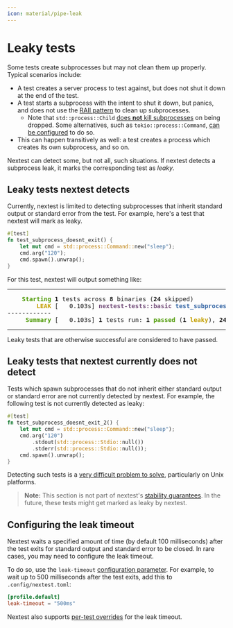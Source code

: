 ```yaml
---
icon: material/pipe-leak
---
```


# Leaky tests

Some tests create subprocesses but may not clean them up properly. Typical scenarios include:

- A test creates a server process to test against, but does not shut it down at the end of the test.
- A test starts a subprocess with the intent to shut it down, but panics, and does not use the [RAII pattern](https://doc.rust-lang.org/rust-by-example/scope/raii.html) to clean up subprocesses.
  - Note that `std::process::Child` [does **not** kill subprocesses](https://doc.rust-lang.org/std/process/struct.Child.html#warning) on being dropped. Some alternatives, such as `tokio::process::Command`, [can be configured](https://docs.rs/tokio/1/tokio/process/struct.Command.html#method.kill_on_drop) to do so.
- This can happen transitively as well: a test creates a process which creates its own subprocess, and so on.

Nextest can detect some, but not all, such situations. If nextest detects a subprocess leak, it marks the corresponding test as _leaky_.

## Leaky tests nextest detects

Currently, nextest is limited to detecting subprocesses that inherit standard output or standard error from the test. For example, here's a test that nextest will mark as leaky.

```rust
#[test]
fn test_subprocess_doesnt_exit() {
    let mut cmd = std::process::Command::new("sleep");
    cmd.arg("120");
    cmd.spawn().unwrap();
}
```

For this test, nextest will output something like:

---

<pre><font color="#4E9A06"><b>    Starting</b></font> <b>1</b> tests across <b>8</b> binaries (<b>24</b> skipped)
<font color="#C4A000"><b>        LEAK</b></font> [   0.103s] <font color="#75507B"><b>nextest-tests::basic</b></font> <font color="#3465A4"><b>test_subprocess_doesnt_exit</b></font>
------------
<font color="#4E9A06"><b>     Summary</b></font> [   0.103s] <b>1</b> tests run: <b>1</b> <font color="#4E9A06"><b>passed</b></font> (<b>1</b> <font color="#C4A000"><b>leaky</b></font>), <b>24</b> <font color="#C4A000"><b>skipped</b></font>
</pre>

---

Leaky tests that are otherwise successful are considered to have passed.

## Leaky tests that nextest currently does not detect

Tests which spawn subprocesses that do not inherit either standard output or standard error are not currently detected by nextest. For example, the following test is not currently detected as leaky:

```rust
#[test]
fn test_subprocess_doesnt_exit_2() {
    let mut cmd = std::process::Command::new("sleep");
    cmd.arg("120")
        .stdout(std::process::Stdio::null())
        .stderr(std::process::Stdio::null());
    cmd.spawn().unwrap();
}
```

Detecting such tests is a [very difficult problem to solve](https://github.com/oconnor663/duct.py/blob/master/gotchas.md#killing-grandchild-processes), particularly on Unix platforms.

> **Note:** This section is not part of nextest's [stability guarantees](../stability/index.md). In the future, these tests might get marked as leaky by nextest.

## Configuring the leak timeout

Nextest waits a specified amount of time (by default 100 milliseconds) after the test exits for standard output and standard error to be closed. In rare cases, you may need to configure the leak timeout.

To do so, use the `leak-timeout` [configuration parameter](../configuration/index.md). For example, to wait up to 500 milliseconds after the test exits, add this to `.config/nextest.toml`:

```toml
[profile.default]
leak-timeout = "500ms"
```

Nextest also supports [per-test overrides](../configuration/per-test-overrides.md) for the leak timeout.
